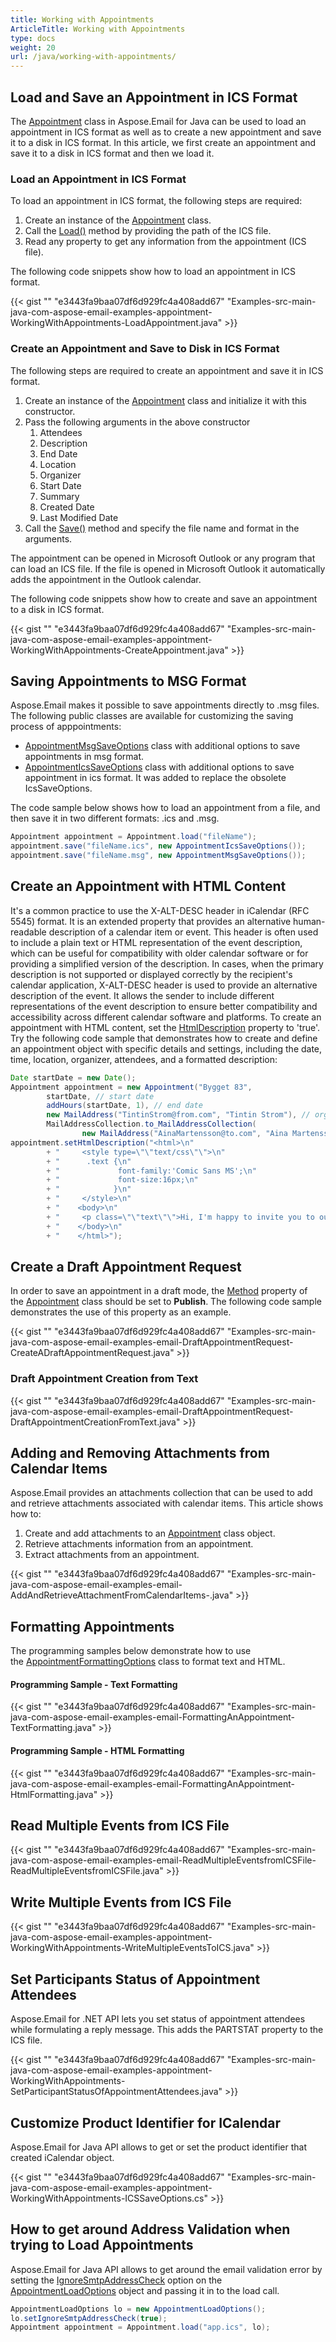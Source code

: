 ```yaml
---
title: Working with Appointments
ArticleTitle: Working with Appointments
type: docs
weight: 20
url: /java/working-with-appointments/
---
```


## **Load and Save an Appointment in ICS Format**

The [Appointment](https://reference.aspose.com/email/java/com.aspose.email/appointment/) class in Aspose.Email for Java can be used to load an appointment in ICS format as well as to create a new appointment and save it to a disk in ICS format. In this article, we first create an appointment and save it to a disk in ICS format and then we load it.

### **Load an Appointment in ICS Format**

To load an appointment in ICS format, the following steps are required:

1. Create an instance of the [Appointment](https://reference.aspose.com/email/java/com.aspose.email/appointment/) class.
1. Call the [Load()](https://reference.aspose.com/email/java/com.aspose.email/appointment/#load-java.io.InputStream-) method by providing the path of the ICS file.
1. Read any property to get any information from the appointment (ICS file).

The following code snippets show how to load an appointment in ICS format.

{{< gist "" "e3443fa9baa07df6d929fc4a408add67" "Examples-src-main-java-com-aspose-email-examples-appointment-WorkingWithAppointments-LoadAppointment.java" >}}

### **Create an Appointment and Save to Disk in ICS Format**

The following steps are required to create an appointment and save it in ICS format.

1. Create an instance of the [Appointment](https://reference.aspose.com/email/java/com.aspose.email/appointment/) class and initialize it with this constructor.
1. Pass the following arguments in the above constructor
   1. Attendees
   1. Description
   1. End Date
   1. Location
   1. Organizer
   1. Start Date
   1. Summary
   1. Created Date
   1. Last Modified Date 
1. Call the [Save()](https://reference.aspose.com/email/java/com.aspose.email/appointment/#save-java.io.OutputStream-) method and specify the file name and format in the arguments.

The appointment can be opened in Microsoft Outlook or any program that can load an ICS file. If the file is opened in Microsoft Outlook it automatically adds the appointment in the Outlook calendar.

The following code snippets show how to create and save an appointment to a disk in ICS format.

{{< gist "" "e3443fa9baa07df6d929fc4a408add67" "Examples-src-main-java-com-aspose-email-examples-appointment-WorkingWithAppointments-CreateAppointment.java" >}}

## **Saving Appointments to MSG Format**

Aspose.Email makes it possible to save appointments directly to .msg files. The following public classes are available for customizing the saving process of apppointments:

- [AppointmentMsgSaveOptions](https://reference.aspose.com/email/java/com.aspose.email/appointmentmsgsaveoptions/) class with additional options to save appointments in msg format.
- [AppointmentIcsSaveOptions](https://reference.aspose.com/email/java/com.aspose.email/appointmenticssaveoptions/) class with additional options to save appointment in ics format. It was added to replace the obsolete IcsSaveOptions.

The code sample below shows how to load an appointment from a file, and then save it in two different formats: .ics and .msg. 

```java
Appointment appointment = Appointment.load("fileName");
appointment.save("fileName.ics", new AppointmentIcsSaveOptions());
appointment.save("fileName.msg", new AppointmentMsgSaveOptions());
```

## **Create an Appointment with HTML Content**

It's a common practice to use the X-ALT-DESC header in iCalendar (RFC 5545) format. It is an extended property that provides an alternative human-readable description of a calendar item or event. This header is often used to include a plain text or HTML representation of the event description, which can be useful for compatibility with older calendar software or for providing a simplified version of the description. In cases, when the primary description is not supported or displayed correctly by the recipient's calendar application, X-ALT-DESC header is used to provide an alternative description of the event. It allows the sender to include different representations of the event description to ensure better compatibility and accessibility across different calendar software and platforms. To create an appointment with HTML content, set the [HtmlDescription](https://reference.aspose.com/email/java/com.aspose.email/appointment/#setHtmlDescription-java.lang.String-) property to 'true'. Try the following code sample that demonstrates how to create and define an appointment object with specific details and settings, including the date, time, location, organizer, attendees, and a formatted description:

```java
Date startDate = new Date();
Appointment appointment = new Appointment("Bygget 83",
        startDate, // start date
        addHours(startDate, 1), // end date
        new MailAddress("TintinStrom@from.com", "Tintin Strom"), // organizer
        MailAddressCollection.to_MailAddressCollection(
                new MailAddress("AinaMartensson@to.com", "Aina Martensson"))); // attendee
appointment.setHtmlDescription("<html>\n"
        + "     <style type=\"\"text/css\"\">\n"
        + "      .text {\n"
        + "             font-family:'Comic Sans MS';\n"
        + "             font-size:16px;\n"
        + "            }\n"
        + "     </style>\n"
        + "    <body>\n"
        + "     <p class=\"\"text\"\">Hi, I'm happy to invite you to our party.</p>\n"
        + "    </body>\n"
        + "    </html>");
```

## **Create a Draft Appointment Request**

In order to save an appointment in a draft mode, the [Method](https://reference.aspose.com/email/java/com.aspose.email/appointment/#getMethodType--) property of the [Appointment](https://reference.aspose.com/email/java/com.aspose.email/appointment/) class should be set to **Publish**. The following code sample demonstrates the use of this property as an example.

{{< gist "" "e3443fa9baa07df6d929fc4a408add67" "Examples-src-main-java-com-aspose-email-examples-email-DraftAppointmentRequest-CreateADraftAppointmentRequest.java" >}}

### **Draft Appointment Creation from Text**

{{< gist "" "e3443fa9baa07df6d929fc4a408add67" "Examples-src-main-java-com-aspose-email-examples-email-DraftAppointmentRequest-DraftAppointmentCreationFromText.java" >}}

## **Adding and Removing Attachments from Calendar Items**

Aspose.Email provides an attachments collection that can be used to add and retrieve attachments associated with calendar items. This article shows how to:

1. Create and add attachments to an [Appointment](https://reference.aspose.com/email/java/com.aspose.email/appointment/) class object.
1. Retrieve attachments information from an appointment.
1. Extract attachments from an appointment.

{{< gist "" "e3443fa9baa07df6d929fc4a408add67" "Examples-src-main-java-com-aspose-email-examples-email-AddAndRetrieveAttachmentFromCalendarItems-.java" >}}

## **Formatting Appointments**

The programming samples below demonstrate how to use the [AppointmentFormattingOptions](https://reference.aspose.com/email/java/com.aspose.email/appointmentformattingoptions/) class to format text and HTML.

#### **Programming Sample - Text Formatting**

{{< gist "" "e3443fa9baa07df6d929fc4a408add67" "Examples-src-main-java-com-aspose-email-examples-email-FormattingAnAppointment-TextFormatting.java" >}}

#### **Programming Sample - HTML Formatting**

{{< gist "" "e3443fa9baa07df6d929fc4a408add67" "Examples-src-main-java-com-aspose-email-examples-email-FormattingAnAppointment-HtmlFormatting.java" >}}

## **Read Multiple Events from ICS File**

{{< gist "" "e3443fa9baa07df6d929fc4a408add67" "Examples-src-main-java-com-aspose-email-examples-email-ReadMultipleEventsfromICSFile-ReadMultipleEventsfromICSFile.java" >}}

## **Write Multiple Events from ICS File**

{{< gist "" "e3443fa9baa07df6d929fc4a408add67" "Examples-src-main-java-com-aspose-email-examples-appointment-WorkingWithAppointments-WriteMultipleEventsToICS.java" >}}

## **Set Participants Status of Appointment Attendees**

Aspose.Email for .NET API lets you set status of appointment attendees while formulating a reply message. This adds the PARTSTAT property to the ICS file.

{{< gist "" "e3443fa9baa07df6d929fc4a408add67" "Examples-src-main-java-com-aspose-email-examples-appointment-WorkingWithAppointments-SetParticipantStatusOfAppointmentAttendees.java" >}}

## **Customize Product Identifier for ICalendar**

Aspose.Email for Java API allows to get or set the product identifier that created iCalendar object.

{{< gist "" "e3443fa9baa07df6d929fc4a408add67" "Examples-src-main-java-com-aspose-email-examples-appointment-WorkingWithAppointments-ICSSaveOptions.cs" >}}

## **How to get around Address Validation when trying to Load Appointments**

Aspose.Email for Java API allows to get around the email validation error by setting the [IgnoreSmtpAddressCheck](https://reference.aspose.com/email/java/com.aspose.email/appointmentloadoptions/#getIgnoreSmtpAddressCheck--) option on the [AppointmentLoadOptions](https://reference.aspose.com/email/java/com.aspose.email/appointmentloadoptions/#setIgnoreSmtpAddressCheck(boolean)) object and passing it in to the load call.

~~~Java
AppointmentLoadOptions lo = new AppointmentLoadOptions();
lo.setIgnoreSmtpAddressCheck(true);
Appointment appointment = Appointment.load("app.ics", lo);
~~~
